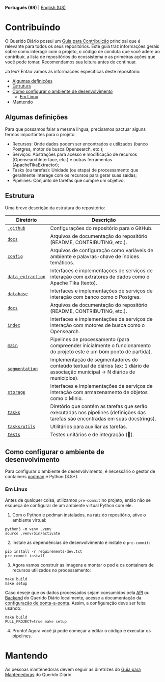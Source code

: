**Português (BR)** | [English (US)](/docs/CONTRIBUTING-en-US.md)

# Contribuindo
O Querido Diário possui um [Guia para Contribuição](https://docs.queridodiario.ok.org.br/pt-br/latest/contribuindo/guia-de-contribuicao.html#contribuindo) principal que é relevante para todos os seus repositórios. Este guia traz informações gerais sobre como interagir com o projeto, o código de conduta que você adere ao contribuir, a lista de repositórios do ecossistema e as primeiras ações que você pode tomar. Recomendamos sua leitura antes de continuar.

Já leu? Então vamos às informações específicas deste repositório:
- [Algumas definições](#algumas-definições)
- [Estrutura](#estrutura)
- [Como configurar o ambiente de desenvolvimento](#como-configurar-o-ambiente-de-desenvolvimento)
    - [Em Linux](#em-linux)
- [Mantendo](#mantendo)

## Algumas definições

Para que possamos falar a mesma língua, precisamos pactuar alguns termos importantes para o projeto:

- Recursos: Onde dados podem ser encontrados e utilizados (banco Postgres, motor de busca Opensearch, etc.);
- Serviços: Abstrações para acesso e modificação de recursos (OpensearchInterface, etc.) e outras ferramentas (ApacheTikaExtractor);
- Tasks (ou tarefas): Unidade (ou etapa) de processamento que geralmente interage com os recursos para gerar suas saídas;
- Pipelines: Conjunto de tarefas que cumpre um objetivo.

## Estrutura

Uma breve descrição da estrutura do repositório:

| **Diretório**                         | **Descrição**                                                                                                                    |
|---------------------------------------|----------------------------------------------------------------------------------------------------------------------------------|
| [`.github`](/.github)                 | Configurações do repositório para o GitHub.                                                                                      |
| [`docs`](/docs)                       | Arquivos de documentação do repositório (README, CONTRIBUTING, etc.).                                                            |
| [`config`](/config)                   | Arquivos de configuração como variáveis de ambiente e palavras-chave de índices temáticos.                                       |
| [`data_extraction`](/data_extraction) | Interfaces e implementações de serviços de interação com extratores de dados como o Apache Tika (texto).                         |
| [`database`](/database)               | Interfaces e implementações de serviços de interação com banco como o Postgres.                                                  |
| [`docs`](/docs)                       | Arquivos de documentação do repositório (README, CONTRIBUTING, etc.).                                                            |
| [`index`](/index)                     | Interfaces e implementações de serviços de interação com motores de busca como o Opensearch.                                     |
| [`main`](/main)                       | Pipelines de processamento (para compreender inicialmente o funcionamento do projeto este é um bom ponto de partida).            |
| [`segmentation`](/segmentation)       | Implementação de segmentadores do conteúdo textual de diários (ex: 1 diário de associação municipal -> N diários de municípios). |
| [`storage`](/storage)                 | Interfaces e implementações de serviços de interação com armazenamento de objetos como o Minio.                                  |
| [`tasks`](/tasks)                     | Diretório que contém as tarefas que serão executadas nos pipelines (definições das tarefas são encontradas em suas docstrings).  |
| [`tasks/utils`](/tasks/utils)         | Utilitários para auxiliar as tarefas.                                                                                            |
| [`tests`](/tests)                     | Testes unitários e de integração (👀).                                                                                           |


## Como configurar o ambiente de desenvolvimento

Para configurar o ambiente de desenvolvimento, é necessário o gestor de containers [podman](https://podman.io/) e Python (3.8+).

### Em Linux

Antes de qualquer coisa, utilizamos `pre-commit` no projeto, então não se esqueça de configurar de um ambiente virtual Python com ele.

1. Com o Python e podman instalados, na raíz do repositório, ative o ambiente virtual:

```console
python3 -m venv .venv
source .venv/bin/activate
```

2. Instale as dependências de desenvolvimento e instale o `pre-commit`:

```console
pip install -r requirements-dev.txt
pre-commit install
```

3. Agora vamos construir as imagens e montar o pod e os containers de recursos utilizados no processamento:

```console
make build
make setup
```

Caso deseje que os dados processados sejam consumidos pela [API](https://github.com/okfn-brasil/querido-diario-api/) ou [Backend](https://github.com/okfn-brasil/querido-diario-backend/) do Querido Diário localmente, acesse a documentação da [configuração de ponta-a-ponta](https://docs.queridodiario.ok.org.br/pt-br/latest/contribuindo/configuracao-de-ponta-a-ponta.html). Assim, a configuração deve ser feita usando:

```console
make build
FULL_PROJECT=true make setup
```

4. Pronto! Agora você já pode começar a editar o código e executar os pipelines.

# Mantendo
As pessoas mantenedoras devem seguir as diretrizes do [Guia para Mantenedoras](https://docs.queridodiario.ok.org.br/pt-br/latest/contribuindo/guia-de-contribuicao.html#mantendo) do Querido Diário.
